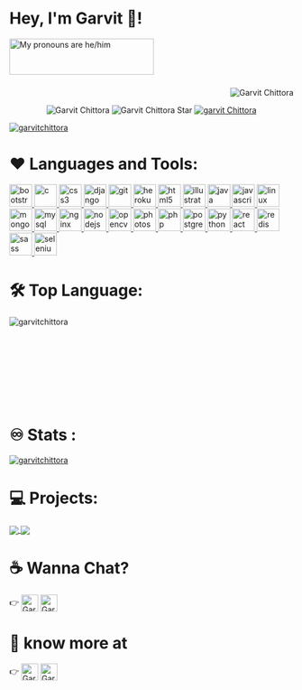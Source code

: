 # Hey, I'm Garvit 👋!


<a href="https://pronouns.vercel.app" title="Garvit Chittora">
  <img src="https://pronouns.vercel.app/he/him?gradient=grapefruit%20sunset" width="256" height="64" alt="My pronouns are he/him">
</a>
<!-- <img align='right' src='https://user-images.githubusercontent.com/5713670/87202985-820dcb80-c2b6-11ea-9f56-7ec461c497c3.gif' width='200"'> -->

<!--![My Image](githubBIO.jpg)-->

<h3 align="center"></h3>

<p align="right"> <img src="https://komarev.com/ghpvc/?username=garvitchittora" alt="Garvit Chittora" />  </p>
<p align="center"> 
<img src="https://img.shields.io/github/followers/garvitchittora?label=follow&style=social" alt="Garvit Chittora" />
<img src="https://img.shields.io/github/stars/garvitchittora?style=social" alt="Garvit Chittora Star" />
<a href="https://www.linkedin.com/in/garvit-chittora/"><img src="https://img.shields.io/badge/LinkedIn--_.svg?style=social&logo=linkedin" alt="garvit Chittora"></a>

 </p>


<p align="left"> <a href="https://github.com/ryo-ma/github-profile-trophy"><img src="https://github-profile-trophy.vercel.app/?username=garvitchittora" alt="garvitchittora" /></a> </p>


  # ❤️ Languages and Tools:
<p align="left"> <a href="https://getbootstrap.com" target="_blank"> <img src="https://devicons.github.io/devicon/devicon.git/icons/bootstrap/bootstrap-plain.svg" alt="bootstrap" width="40" height="40"/> </a> <a href="https://www.cprogramming.com/" target="_blank"> <img src="https://devicons.github.io/devicon/devicon.git/icons/c/c-original.svg" alt="c" width="40" height="40"/> </a> <a href="https://www.w3schools.com/css/" target="_blank"> <img src="https://devicons.github.io/devicon/devicon.git/icons/css3/css3-original-wordmark.svg" alt="css3" width="40" height="40"/> </a> <a href="https://www.djangoproject.com/" target="_blank"> <img src="https://devicons.github.io/devicon/devicon.git/icons/django/django-original.svg" alt="django" width="40" height="40"/> </a> <a href="https://git-scm.com/" target="_blank"> <img src="https://www.vectorlogo.zone/logos/git-scm/git-scm-icon.svg" alt="git" width="40" height="40"/> </a> <a href="https://heroku.com" target="_blank"> <img src="https://www.vectorlogo.zone/logos/heroku/heroku-icon.svg" alt="heroku" width="40" height="40"/> </a> <a href="https://www.w3.org/html/" target="_blank"> <img src="https://devicons.github.io/devicon/devicon.git/icons/html5/html5-original-wordmark.svg" alt="html5" width="40" height="40"/> </a> <a href="https://www.adobe.com/in/products/illustrator.html" target="_blank"> <img src="https://www.vectorlogo.zone/logos/adobe_illustrator/adobe_illustrator-icon.svg" alt="illustrator" width="40" height="40"/> </a> <a href="https://www.java.com" target="_blank"> <img src="https://devicons.github.io/devicon/devicon.git/icons/java/java-original-wordmark.svg" alt="java" width="40" height="40"/> </a> <a href="https://developer.mozilla.org/en-US/docs/Web/JavaScript" target="_blank"> <img src="https://devicons.github.io/devicon/devicon.git/icons/javascript/javascript-original.svg" alt="javascript" width="40" height="40"/> </a> <a href="https://www.linux.org/" target="_blank"> <img src="https://devicons.github.io/devicon/devicon.git/icons/linux/linux-original.svg" alt="linux" width="40" height="40"/> </a> <a href="https://www.mongodb.com/" target="_blank"> <img src="https://devicons.github.io/devicon/devicon.git/icons/mongodb/mongodb-original-wordmark.svg" alt="mongodb" width="40" height="40"/> </a> <a href="https://www.mysql.com/" target="_blank"> <img src="https://devicons.github.io/devicon/devicon.git/icons/mysql/mysql-original-wordmark.svg" alt="mysql" width="40" height="40"/> </a> <a href="https://www.nginx.com" target="_blank"> <img src="https://devicons.github.io/devicon/devicon.git/icons/nginx/nginx-original.svg" alt="nginx" width="40" height="40"/> </a> <a href="https://nodejs.org" target="_blank"> <img src="https://devicons.github.io/devicon/devicon.git/icons/nodejs/nodejs-original-wordmark.svg" alt="nodejs" width="40" height="40"/> </a> <a href="https://opencv.org/" target="_blank"> <img src="https://www.vectorlogo.zone/logos/opencv/opencv-icon.svg" alt="opencv" width="40" height="40"/> </a> <a href="https://www.photoshop.com/en" target="_blank"> <img src="https://devicons.github.io/devicon/devicon.git/icons/photoshop/photoshop-plain.svg" alt="photoshop" width="40" height="40"/> </a> <a href="https://www.php.net" target="_blank"> <img src="https://devicons.github.io/devicon/devicon.git/icons/php/php-original.svg" alt="php" width="40" height="40"/> </a> <a href="https://www.postgresql.org" target="_blank"> <img src="https://devicons.github.io/devicon/devicon.git/icons/postgresql/postgresql-original-wordmark.svg" alt="postgresql" width="40" height="40"/> </a> <a href="https://www.python.org" target="_blank"> <img src="https://devicons.github.io/devicon/devicon.git/icons/python/python-original.svg" alt="python" width="40" height="40"/> </a> <a href="https://reactjs.org/" target="_blank"> <img src="https://devicons.github.io/devicon/devicon.git/icons/react/react-original-wordmark.svg" alt="react" width="40" height="40"/> </a> <a href="https://redis.io" target="_blank"> <img src="https://devicons.github.io/devicon/devicon.git/icons/redis/redis-original-wordmark.svg" alt="redis" width="40" height="40"/> </a> <a href="https://sass-lang.com" target="_blank"> <img src="https://devicons.github.io/devicon/devicon.git/icons/sass/sass-original.svg" alt="sass" width="40" height="40"/> </a> <a href="https://www.selenium.dev" target="_blank"> <img src="https://raw.githubusercontent.com/detain/svg-logos/780f25886640cef088af994181646db2f6b1a3f8/svg/selenium-logo.svg" alt="selenium" width="40" height="40"/> </a> </p>


 
  # 🛠 Top Language:
<a href="https://github.com/garvitchittora">
  <img align="left" src="https://github-readme-stats.vercel.app/api/top-langs/?username=garvitchittora&show_icons=true&layout=compact" alt="garvitchittora" />
</a>    
<br><br><br><br><br><br><br><br><br>

 # :infinity: Stats	:
<a href="https://github.com/garvitchittora">
  <img align="center" src="https://github-readme-stats.vercel.app/api?username=garvitchittora&show_icons=true" alt="garvitchittora" /></p>
</a> 
 
 # 💻 Projects:
 
<a href="https://github.com/garvitchittora/moviesy">
  <img align="center" src="https://github-readme-stats.vercel.app/api/pin/?username=garvitchittora&repo=moviesy" />
</a>
<a href="https://github.com/garvitchittora/Geekhaven-20-StaticFiles">
  <img align="center" src="https://github-readme-stats.vercel.app/api/pin/?username=garvitchittora&repo=Geekhaven-20-StaticFiles" />
</a>
 
 # :coffee: Wanna Chat?
 :point_right: <span ><a href="https://www.facebook.com/garvit.chittora.90" target="blank"><img align="center" src="https://cdn.jsdelivr.net/npm/simple-icons@3.0.1/icons/facebook.svg" alt="Garvit Chittora" height="30" width="30" /></a>
<a href="https://www.instagram.com/garvit_chittora_07/" target="blank"><img align="center" src="https://cdn.jsdelivr.net/npm/simple-icons@3.0.1/icons/instagram.svg" alt="Garvit Chittora" height="30" width="30" /></a>

  </span>
  
# :telescope:	know more at   
  :point_right: <span>
  <a href="https://www.linkedin.com/in/garvit-chittora/" target="blank"><img align="center" src="https://cdn.jsdelivr.net/npm/simple-icons@3.0.1/icons/linkedin.svg" alt="Garvit Chittora" height="30" width="30" /></a>
  <a href="https://twitter.com/ChittoraGarvit" target="blank"><img align="center" src="https://cdn.jsdelivr.net/npm/simple-icons@3.0.1/icons/twitter.svg" alt="Garvit Chittora" height="30" width="30" /></a>
<!--   <a href="https://www.codechef.com/users/garvitchittora" target="blank"><img align="center" src="https://cdn.jsdelivr.net/npm/simple-icons@3.1.0/icons/codechef.svg" alt="Garvit Chittora" height="30" width="30" /></a>
<a href="https://medium.com/@garvitchittora2016" target="blank"><img align="center" src="https://cdn.jsdelivr.net/npm/simple-icons@3.0.1/icons/medium.svg" alt="Garvit Chittora" height="30" width="30" /></a>
<a href="https://www.hackerrank.com/iit2019142" target="blank"><img align="center" src="https://cdn.jsdelivr.net/npm/simple-icons@3.0.1/icons/hackerrank.svg" alt="Garvit Chittora" height="30" width="30" /></a>
<a href="https://codeforces.com/profile/RuntimeTerror2" target="blank"><img align="center" src="https://cdn.jsdelivr.net/npm/simple-icons@3.0.1/icons/codeforces.svg" alt="Garvit Chittora" height="30" width="30" /></a>
<a href="https://www.hackerearth.com/@boom15" target="blank"><img align="center" src="https://cdn.jsdelivr.net/npm/simple-icons@3.0.1/icons/hackerearth.svg" alt="Garvit Chittora" height="30" width="30" /></a> -->
</span>
